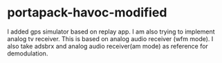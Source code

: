 # portapack-havoc-modified
I added gps simulator based on replay app.
I am also trying to implement analog tv receiver.
This is based on analog audio receiver (wfm mode).
I also take adsbrx and analog audio receiver(am mode) as reference for demodulation.
